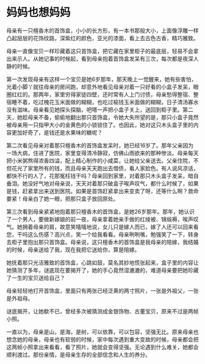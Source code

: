# 妈妈也想妈妈

母亲有一只檀香木的首饰盒，小小的长方形，有一本书那般大小，上面像浮雕一样凸起层层的花饰纹路，深紫红的颜色，亚光的漆面，看上去古色古香，精巧雅致。 

母亲一直像宝贝一样珍藏着这只首饰盒，把它藏在家里柜子的最底层，轻易不会拿出来示人。从她记事的时候起，看到母亲抱着首饰盒发呆有三次，每次都是夜深人静的时候。 

第一次发现母亲有这样一个宝贝是她6岁那年，那天晚上一觉醒来，她有些害怕，光着小脚丫就往母亲的房间跑，却意外地看见母亲对着一只好看的小盒子发呆，眼圈红红的。那两年，家里穷得家徒四壁，还时常有人上门讨债，母亲愁得整宿、整宿睡不着，吃过槐花玉米面做的糊糊，也吃过榆钱玉米面做的糊糊，日子清汤寡水没有滋味。母亲看见她探头探脑，吧嗒一声把小盒子关上，送回到柜子里。第二天，她趁母亲不备，偷偷地翻出那只首饰盒，令她大失所望的是，那只小盒子竟然被母亲用一只指甲大小的金黄色的小锁锁住了。也因此，她对这只木头盒子里的内容更加好奇了，是钱还是水果味的糖呢？ 

第二次看见母亲对着那只檀香木的首饰盒发呆时，她已经16岁了。那年父亲因为一场大病，住进了医院，家里变得清冷静寂，仿佛山雨欲来的那种惨淡。母亲每天把小米粥熬得浓香四溢，配上精心制作的小咸菜，让她给父亲送去。父亲住院，不但花光了家里所有的钱，而且母亲天天跑出去借债，看人家脸色。有人说风凉话，都快不行的人了，花那冤枉钱干吗？母亲回到家里，对着那只木头盒子发呆，暗自垂泪。她没好气地对母亲说，天天对着那只破盒子唉声叹气，都什么时候了，如果是钱，赶紧拿出来送到医院。如果是首饰赶紧拿出来变卖了呀，还等什么啊？救命要紧！母亲白了她一眼，把那只盒子放回原处。 

第三次看到母亲紧紧地抱着那只檀香木的首饰盒，是她26岁那年。那年，她认识了一个男人，要做新嫁娘的前一夜，母亲拿着她亲手做的红绫被、锦缎褥，唉声叹气。她拥着母亲的肩，故意笑嘻嘻地说，女儿只是嫁人而已，嫁了人还可以回来看您，干吗这么伤感？高兴点，笑一个给我看看。母亲咧咧嘴，勉强笑了一下，转身去柜子里抱出那只首饰盒。母亲说，这只檀香木的首饰盒是我母亲的陪嫁，我结婚的时候，母亲送给了我，现在我把它送给你，算是陪嫁。 

她抚着那只光洁雅致的首饰盒，心跳如鼓，莫名其妙地慌张起来，盒子里的内容让她猜测了多年，谜底现在要揭开了，她的手心竟然湿漉漉的，难道母亲要把她珍藏了一生的宝贝送给自己？ 

母亲轻轻地打开首饰盒，里面只有两张已经泛黄的两寸照片，一张是外祖父，一张是外祖母。 

谜底揭开，让她欷不已，曾经多次被猜测成金银饰物、古董宝贝，原来不过是两帧小照。 

一直以为，母亲是山，是海，是树，可以依靠，可以包容，坚强无比。原来母亲也想念她的母亲，母亲也有软弱的时候，家中每次遇到重大变故的时候，母亲都会把这两帧小照拿出来看看，看了照片，她就会变得坚强。无论遇到什么难关，她都会顺利渡过。那份亲情，是母亲生存的全部信念和人生的养分。